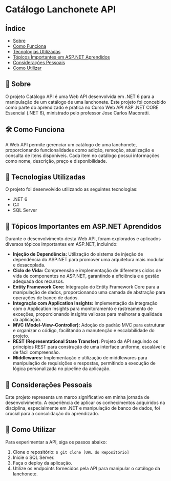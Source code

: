# Catálogo Lanchonete API

## Índice
- [Sobre](#🔖-sobre)
- [Como Funciona](#🛠-como-funciona)
- [Tecnologias Utilizadas](#🚀-tecnologias-utilizadas)
- [Tópicos Importantes em ASP.NET Aprendidos](#📘-tópicos-importantes-em-aspnet-aprendidos)
- [Considerações Pessoais](#📃-considerações-pessoais)
- [Como Utilizar](#🍔-como-utilizar)

## 🔖 Sobre
O projeto Catálogo API é uma Web API desenvolvida em .NET 6 para a manipulação de um catálogo de uma lanchonete. Este projeto foi concebido como parte do aprendizado e prática no Curso Web API ASP .NET CORE Essencial (.NET 6), ministrado pelo professor Jose Carlos Macoratti.

## 🛠 Como Funciona
A Web API permite gerenciar um catálogo de uma lanchonete, proporcionando funcionalidades como adição, remoção, atualização e consulta de itens disponíveis. Cada item no catálogo possui informações como nome, descrição, preço e disponibilidade.

## 🚀 Tecnologias Utilizadas
O projeto foi desenvolvido utilizando as seguintes tecnologias:
- .NET 6
- C#
- SQL Server

## 📘 Tópicos Importantes em ASP.NET Aprendidos
Durante o desenvolvimento desta Web API, foram explorados e aplicados diversos tópicos importantes em ASP.NET, incluindo:

- **Injeção de Dependência:** Utilização do sistema de injeção de dependência do ASP.NET para promover uma arquitetura mais modular e desacoplada.
- **Ciclo de Vida:** Compreensão e implementação de diferentes ciclos de vida de componentes no ASP.NET, garantindo a eficiência e a gestão adequada dos recursos.
- **Entity Framework Core:** Integração do Entity Framework Core para a manipulação de dados, proporcionando uma camada de abstração para operações de banco de dados.
- **Integração com Application Insights:** Implementação da integração com o Application Insights para monitoramento e rastreamento de exceções, proporcionando insights valiosos para melhorar a qualidade da aplicação.
- **MVC (Model-View-Controller):** Adoção do padrão MVC para estruturar e organizar o código, facilitando a manutenção e escalabilidade do projeto.
- **REST (Representational State Transfer):** Projeto da API seguindo os princípios REST para construção de uma interface uniforme, escalável e de fácil compreensão.
- **Middlewares:** Implementação e utilização de middlewares para manipulação de requisições e respostas, permitindo a execução de lógica personalizada no pipeline da aplicação.


## 📃 Considerações Pessoais
Este projeto representa um marco significativo em minha jornada de desenvolvimento. A experiência de aplicar os conhecimentos adquiridos na disciplina, especialmente em .NET e manipulação de banco de dados, foi crucial para a consolidação do aprendizado. 

## 🍔 Como Utilizar
Para experimentar a API, siga os passos abaixo:
1. Clone o repositório: `$ git clone [URL do Repositório]`
2. Inicie o SQL Server.
3. Faça o deploy da aplicação.
4. Utilize os endpoints fornecidos pela API para manipular o catálogo da lanchonete.


